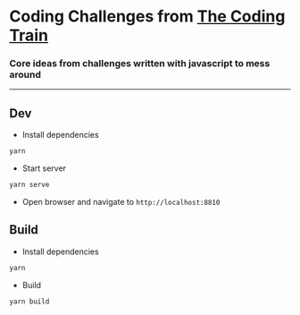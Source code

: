 # Coding Challenges from [The Coding Train](https://thecodingtrain.com/CodingChallenges/)

### Core ideas from challenges written with javascript to mess around

***

## Dev
- Install dependencies
```bash
yarn
```
- Start server
```bash
yarn serve
```
- Open browser and navigate to `http://localhost:8810`

## Build
- Install dependencies
```bash
yarn
```
- Build
```bash
yarn build
```